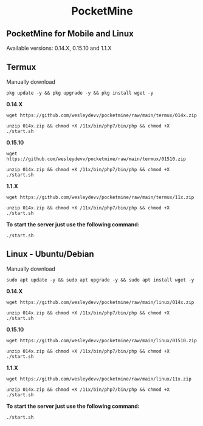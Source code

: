 <h1 align="center">PocketMine</h1>

## PocketMine for Mobile and Linux
Available versions: 0.14.X, 0.15.10 and 1.1.X

## Termux
Manually download
```
pkg update -y && pkg upgrade -y && pkg install wget -y
```
**0.14.X**
```
wget https://github.com/wesleydevv/pocketmine/raw/main/termux/014x.zip
```
```
unzip 014x.zip && chmod +X /11x/bin/php7/bin/php && chmod +X ./start.sh
```

**0.15.10**
```
wget https://github.com/wesleydevv/pocketmine/raw/main/termux/01510.zip
```
```
unzip 014x.zip && chmod +X /11x/bin/php7/bin/php && chmod +X ./start.sh
```

**1.1.X**
```
wget https://github.com/wesleydevv/pocketmine/raw/main/termux/11x.zip
```
```
unzip 014x.zip && chmod +X /11x/bin/php7/bin/php && chmod +X ./start.sh
```

**To start the server just use the following command:**
```
./start.sh
```

## Linux - Ubuntu/Debian
Manually download
```
sudo apt update -y && sudo apt upgrade -y && sudo apt install wget -y
```
**0.14.X**
```
wget https://github.com/wesleydevv/pocketmine/raw/main/linux/014x.zip
```
```
unzip 014x.zip && chmod +X /11x/bin/php7/bin/php && chmod +X ./start.sh
```

**0.15.10**
```
wget https://github.com/wesleydevv/pocketmine/raw/main/linux/01510.zip
```
```
unzip 014x.zip && chmod +X /11x/bin/php7/bin/php && chmod +X ./start.sh
```

**1.1.X**
```
wget https://github.com/wesleydevv/pocketmine/raw/main/linux/11x.zip
```
```
unzip 014x.zip && chmod +X /11x/bin/php7/bin/php && chmod +X ./start.sh
```

**To start the server just use the following command:**
```
./start.sh
```

